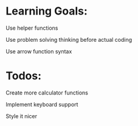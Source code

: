 # Learning Goals: 

Use helper functions

Use problem solving thinking before actual coding

Use arrow function syntax

# Todos:

Create more calculator functions

Implement keyboard support

Style it nicer
